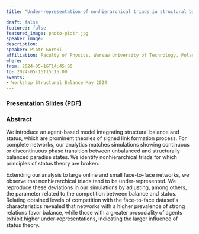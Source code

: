 ```yaml
---
title: "Under-representation of nonhierarchical triads in structural balance model"

draft: false
featured: false
featured_image: photo-piotr.jpg
speaker_image:
description:
speaker: Piotr Gorski
affiliation: Faculty of Physics, Warsaw University of Technology, Poland
where:
from: 2024-05-16T14:45:00
to: 2024-05-16T15:15:00
events:
- Workshop Structural Balance May 2024 
---
```


### [Presentation Slides (PDF)](Presentation-Gorski.pdf)



### Abstract
 
We introduce an agent-based model integrating structural
balance and status, which are prominent theories of signed
link formation process. For complete networks, our analytics
matches simulations showing continuous or discontinuous
phase transition between unbalanced and structurally
balanced paradise states. We identify nonhierarchical triads
for which principles of status theory are broken. 

Extending
our analysis to large online and small face-to-face
networks, we observe that nonhierarchical triads tend to be
under-represented. We reproduce these deviations in our
simulations by adjusting, among others, the parameter
related to the competition between balance and
status. Relating obtained levels of competition with the
face-to-face dataset's characteristics revealed that
networks with a higher prevalence of strong relations favor
balance, while those with a greater prosociality of agents
exhibit higher under-representations, indicating the larger
influence of status theory.




